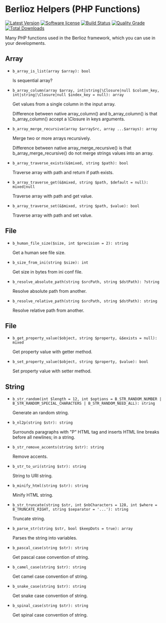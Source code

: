 # Berlioz Helpers (PHP Functions)

[![Latest Version](https://img.shields.io/packagist/v/berlioz/helpers.svg?style=flat-square)](https://github.com/BerliozFramework/Helpers/releases)
[![Software license](https://img.shields.io/github/license/BerliozFramework/Helpers.svg?style=flat-square)](https://github.com/BerliozFramework/Helpers/blob/1.x/LICENSE)
[![Build Status](https://img.shields.io/github/workflow/status/BerliozFramework/Helpers/Tests/1.x.svg?style=flat-square)](https://github.com/BerliozFramework/Helpers/actions/workflows/tests.yml?query=branch%3A1.x)
[![Quality Grade](https://img.shields.io/codacy/grade/cf7e947e6ddf4da28e540402bf08d957/1.x.svg?style=flat-square)](https://www.codacy.com/manual/BerliozFramework/Helpers)
[![Total Downloads](https://img.shields.io/packagist/dt/berlioz/helpers.svg?style=flat-square)](https://packagist.org/packages/berlioz/helpers)

Many PHP functions used in the Berlioz framework, which you can use in your developments.

## Array

  - `b_array_is_list(array $array): bool`

     Is sequential array?

  - `b_array_column(array $array, int|string|\Closure|null $column_key, int|string|\Closure|null $index_key = null): array`

    Get values from a single column in the input array.
    
    Difference between native array_column() and b_array_column() is
    that b_array_column() accept a \Closure in keys arguments.

  - `b_array_merge_recursive(array $arraySrc, array ...$arrays): array`

    Merge two or more arrays recursively.

    Difference between native array_merge_recursive() is that
    b_array_merge_recursive() do not merge strings values
    into an array.

  - `b_array_traverse_exists(&$mixed, string $path): bool`

    Traverse array with path and return if path exists.

  - `b_array_traverse_get(&$mixed, string $path, $default = null): mixed|null`

    Traverse array with path and get value.

  - `b_array_traverse_set(&$mixed, string $path, $value): bool`

    Traverse array with path and set value.

## File

  - `b_human_file_size($size, int $precision = 2): string`

    Get a human see file size.

  - `b_size_from_ini(string $size): int`

    Get size in bytes from ini conf file.

  - `b_resolve_absolute_path(string $srcPath, string $dstPath): ?string`

    Resolve absolute path from another.

  - `b_resolve_relative_path(string $srcPath, string $dstPath): string`

    Resolve relative path from another.

## File

  - `b_get_property_value($object, string $property, &$exists = null): mixed`

    Get property value with getter method.

  - `b_set_property_value($object, string $property, $value): bool`

    Set property value with setter method.

## String

  - `b_str_random(int $length = 12, int $options = B_STR_RANDOM_NUMBER | B_STR_RANDOM_SPECIAL_CHARACTERS | B_STR_RANDOM_NEED_ALL): string`

    Generate an random string.

  - `b_nl2p(string $str): string`

    Surrounds paragraphs with "P" HTML tag and inserts HTML line breaks before all newlines; in a string.

  - `b_str_remove_accents(string $str): string`

    Remove accents.

  - `b_str_to_uri(string $str): string`

    String to URI string.

  - `b_minify_html(string $str): string`

    Minify HTML string.

  - `b_str_truncate(string $str, int $nbCharacters = 128, int $where = B_TRUNCATE_RIGHT, string $separator = '...'): string`

    Truncate string.

  - `b_parse_str(string $str, bool $keepDots = true): array`

    Parses the string into variables.

  - `b_pascal_case(string $str): string`

    Get pascal case convention of string.

  - `b_camel_case(string $str): string`

    Get camel case convention of string.

  - `b_snake_case(string $str): string`

    Get snake case convention of string.

  - `b_spinal_case(string $str): string`

    Get spinal case convention of string.